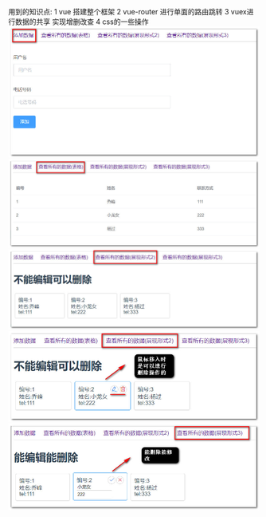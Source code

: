 用到的知识点:
1 vue 搭建整个框架
2 vue-router 进行单面的路由跳转
3 vuex进行数据的共享 实现增删改查
4 css的一些操作
![image](https://github.com/wss-ttt/curd/blob/master/static/images/notes/1.jpg)
![image](https://github.com/wss-ttt/curd/blob/master/static/images/notes/2.jpg)
![image](https://github.com/wss-ttt/curd/blob/master/static/images/notes/3.jpg)
![image](https://github.com/wss-ttt/curd/blob/master/static/images/notes/4.jpg)
![image](https://github.com/wss-ttt/curd/blob/master/static/images/notes/5.jpg)

